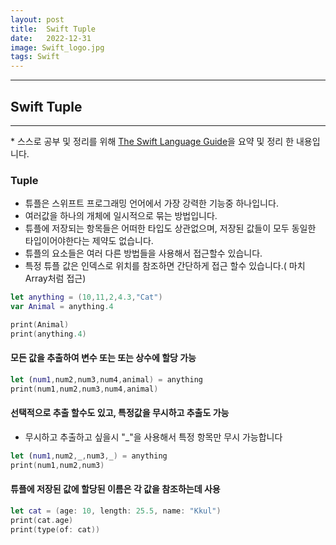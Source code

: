 ```yaml
---
layout: post
title:  Swift Tuple
date:   2022-12-31
image: Swift_logo.jpg
tags: Swift
---
```


---
## Swift Tuple
---
\* 스스로 공부 및 정리를 위해 [The Swift Language Guide](https://jusung.gitbook.io/the-swift-language-guide/)을 요약 및 정리 한 내용입니다. 

### Tuple
   - 튜플은 스위프트 프로그래밍 언어에서 가장 강력한 기능중 하나입니다.
   - 여러값을 하나의 개체에 일시적으로 묶는 방법입니다.
   - 튜플에 저장되는 항목들은 어떠한 타입도 상관없으며, 저장된 값들이 모두 동일한 타입이어야한다는 제약도 없습니다.
   - 튜플의 요소들은 여러 다른 방법들을 사용해서 접근할수 있습니다.
   - 특정 튜플 값은 인덱스로 위치를 참조하면 간단하게 접근 할수 있습니다.( 마치 Array처럼 접근)

```swift
let anything = (10,11,2,4.3,"Cat")
var Animal = anything.4

print(Animal)
print(anything.4)
```

#### 모든 값을 추출하여 변수 또는 또는 상수에 할당 가능

```swift
let (num1,num2,num3,num4,animal) = anything
print(num1,num2,num3,num4,animal)
```

#### 선택적으로 추출 할수도 있고, 특정값을 무시하고 추출도 가능
   - 무시하고 추출하고 싶을시 "_"을 사용해서 특정 항목만 무시 가능합니다

```swift
let (num1,num2,_,num3,_) = anything
print(num1,num2,num3)
```

#### 튜플에 저장된 값에 할당된 이름은 각 값을 참조하는데 사용

```swift
let cat = (age: 10, length: 25.5, name: "Kkul")
print(cat.age)
print(type(of: cat))
```